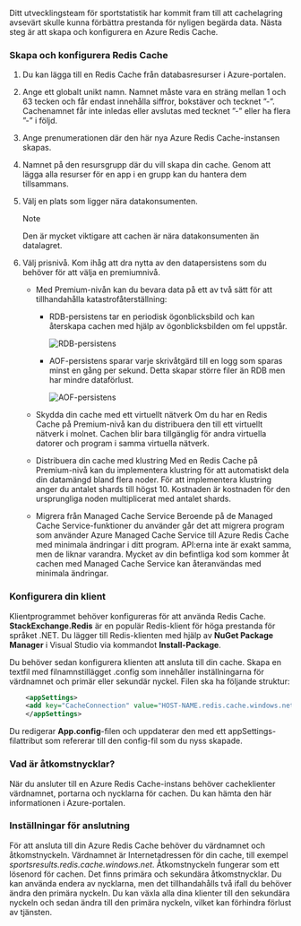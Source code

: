 Ditt utvecklingsteam för sportstatistik har kommit fram till att cachelagring avsevärt skulle kunna förbättra prestanda för nyligen begärda data. Nästa steg är att skapa och konfigurera en Azure Redis Cache.

### <a name="create-and-configure-the-redis-cache"></a>Skapa och konfigurera Redis Cache

1. Du kan lägga till en Redis Cache från databasresurser i Azure-portalen.

1. Ange ett globalt unikt namn. Namnet måste vara en sträng mellan 1 och 63 tecken och får endast innehålla siffror, bokstäver och tecknet ”-”. Cachenamnet får inte inledas eller avslutas med tecknet ”-” eller ha flera ”-” i följd.

1. Ange prenumerationen där den här nya Azure Redis Cache-instansen skapas.

1. Namnet på den resursgrupp där du vill skapa din cache. Genom att lägga alla resurser för en app i en grupp kan du hantera dem tillsammans.

1. Välj en plats som ligger nära datakonsumenten.

    > [!Note]
    > Den är mycket viktigare att cachen är nära datakonsumenten än datalagret.

1. Välj prisnivå. Kom ihåg att dra nytta av den datapersistens som du behöver för att välja en premiumnivå.

    - Med Premium-nivån kan du bevara data på ett av två sätt för att tillhandahålla katastrofåterställning:
        - RDB-persistens tar en periodisk ögonblicksbild och kan återskapa cachen med hjälp av ögonblicksbilden om fel uppstår.

            ![RDB-persistens](../media-draft/3-redis-persistence-1.png)

        - AOF-persistens sparar varje skrivåtgärd till en logg som sparas minst en gång per sekund. Detta skapar större filer än RDB men har mindre dataförlust.

            ![AOF-persistens](../media-draft/3-redis-persistence-2.png)

    - Skydda din cache med ett virtuellt nätverk Om du har en Redis Cache på Premium-nivå kan du distribuera den till ett virtuellt nätverk i molnet. Cachen blir bara tillgänglig för andra virtuella datorer och program i samma virtuella nätverk.

    - Distribuera din cache med klustring Med en Redis Cache på Premium-nivå kan du implementera klustring för att automatiskt dela din datamängd bland flera noder. För att implementera klustring anger du antalet shards till högst 10. Kostnaden är kostnaden för den ursprungliga noden multiplicerat med antalet shards.

    - Migrera från Managed Cache Service Beroende på de Managed Cache Service-funktioner du använder går det att migrera program som använder Azure Managed Cache Service till Azure Redis Cache med minimala ändringar i ditt program. API:erna inte är exakt samma, men de liknar varandra. Mycket av din befintliga kod som kommer åt cachen med Managed Cache Service kan återanvändas med minimala ändringar.

### <a name="configure-your-client"></a>Konfigurera din klient

Klientprogrammet behöver konfigureras för att använda Redis Cache. **StackExchange.Redis** är en populär Redis-klient för höga prestanda för språket .NET. Du lägger till Redis-klienten med hjälp av **NuGet Package Manager** i Visual Studio via kommandot **Install-Package**.

Du behöver sedan konfigurera klienten att ansluta till din cache. Skapa en textfil med filnamnstillägget .config som innehåller inställningarna för värdnamnet och primär eller sekundär nyckel. Filen ska ha följande struktur:

```XML
    <appSettings>
    <add key="CacheConnection" value="HOST-NAME.redis.cache.windows.net,abortConnect=false,ssl=true,password=PRIMARY-KEY"/>
    </appSettings>
```

Du redigerar **App.config**-filen och uppdaterar den med ett appSettings-filattribut som refererar till den config-fil som du nyss skapade.

### <a name="what-are-access-keys"></a>Vad är åtkomstnycklar?

När du ansluter till en Azure Redis Cache-instans behöver cacheklienter värdnamnet, portarna och nycklarna för cachen. Du kan hämta den här informationen i Azure-portalen.

### <a name="connection-settings"></a>Inställningar för anslutning

För att ansluta till din Azure Redis Cache behöver du värdnamnet och åtkomstnyckeln. Värdnamnet är Internetadressen för din cache, till exempel *sportsresults.redis.cache.windows.net*. Åtkomstnyckeln fungerar som ett lösenord för cachen. Det finns primära och sekundära åtkomstnycklar. Du kan använda endera av nycklarna, men det tillhandahålls två ifall du behöver ändra den primära nyckeln. Du kan växla alla dina klienter till den sekundära nyckeln och sedan ändra till den primära nyckeln, vilket kan förhindra förlust av tjänsten.
